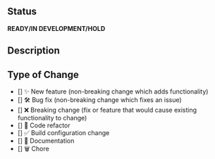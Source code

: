 <!--
  Thanks for contributing!

  Provide a description of your changes below and a general summary in the title

  Please look at the following checklist to ensure that your PR can be accepted quickly:
-->

## Status

**READY/IN DEVELOPMENT/HOLD**

## Description

<!--- Describe your changes in detail -->

## Type of Change

<!--- Put an `x` in all the boxes that apply: -->

- [] ✨ New feature (non-breaking change which adds functionality)
- [] 🛠️ Bug fix (non-breaking change which fixes an issue)
- [] ❌ Breaking change (fix or feature that would cause existing functionality to change)
- [] 🧹 Code refactor
- [] ✅ Build configuration change
- [] 📝 Documentation
- [] 🗑️ Chore
